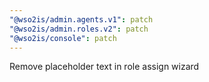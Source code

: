 ```yaml
---
"@wso2is/admin.agents.v1": patch
"@wso2is/admin.roles.v2": patch
"@wso2is/console": patch
---
```


Remove placeholder text in role assign wizard
